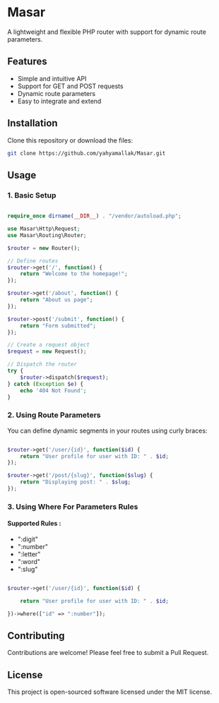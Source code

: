 # Masar
A lightweight and flexible PHP router with support for dynamic route parameters.

## Features

- Simple and intuitive API
- Support for GET and POST requests
- Dynamic route parameters
- Easy to integrate and extend

## Installation

Clone this repository or download the files:

```bash
git clone https://github.com/yahyamallak/Masar.git

```

## Usage

### 1. Basic Setup

```php

require_once dirname(__DIR__) . "/vendor/autoload.php";

use Masar\Http\Request;
use Masar\Routing\Router;

$router = new Router();

// Define routes
$router->get('/', function() {
    return "Welcome to the homepage!";
});

$router->get('/about', function() {
    return "About us page";
});

$router->post('/submit', function() {
    return "Form submitted";
});

// Create a request object
$request = new Request();

// Dispatch the router
try {
    $router->dispatch($request);
} catch (Exception $e) {
    echo '404 Not Found';
}

```

### 2. Using Route Parameters

You can define dynamic segments in your routes using curly braces:


```php

$router->get('/user/{id}', function($id) {
    return "User profile for user with ID: " . $id;
});

$router->get('/post/{slug}', function($slug) {
    return "Displaying post: " . $slug;
});

```

### 3. Using Where For Parameters Rules

#### Supported Rules :

- ":digit"
- ":number"
- ":letter"
- ":word"
- ":slug"

```php

$router->get('/user/{id}', function($id) {

    return "User profile for user with ID: " . $id;

})->where(["id" => ":number"]);

```

## Contributing

Contributions are welcome! Please feel free to submit a Pull Request.

## License

This project is open-sourced software licensed under the MIT license.

